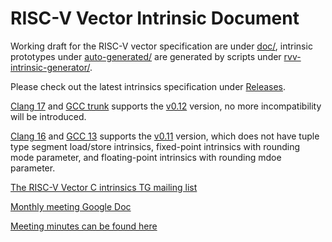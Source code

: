 # RISC-V Vector Intrinsic Document

Working draft for the RISC-V vector specification are under [doc/](doc/), intrinsic prototypes under
[auto-generated/](auto-generated/) are generated by scripts under [rvv-intrinsic-generator/](rvv-intrinsic-generator/).

Please check out the latest intrinsics specification under
[Releases](https://github.com/riscv-non-isa/rvv-intrinsic-doc/releases).

[Clang 17](https://releases.llvm.org/17.0.1/tools/clang/docs/ReleaseNotes.html) and [GCC trunk](https://github.com/gcc-mirror/gcc/tree/master) supports the [v0.12](https://github.com/riscv-non-isa/rvv-intrinsic-doc/releases/tag/v0.12.0) version, no more incompatibility will be introduced.

[Clang 16](https://releases.llvm.org/16.0.0/tools/clang/docs/ReleaseNotes.html) and
[GCC 13](https://gcc.gnu.org/gcc-13/changes.html) supports the
[v0.11](https://github.com/riscv-non-isa/rvv-intrinsic-doc/releases/tag/v0.11.1) version, which does not have tuple type
segment load/store intrinsics, fixed-point intrinsics with rounding mode parameter, and floating-point intrinsics
with rounding mdoe parameter.

[The RISC-V Vector C intrinsics TG mailing list](https://lists.riscv.org/g/tech-rvv-intrinsics)

[Monthly meeting Google Doc](https://docs.google.com/document/d/19UucISxO9yuQcQ5S30g7wn2wV5D-1z0fA0GKNVOuktI/edit#)

[Meeting minutes can be found here](https://github.com/riscv-admin/rvv-intrinsics/tree/main)

